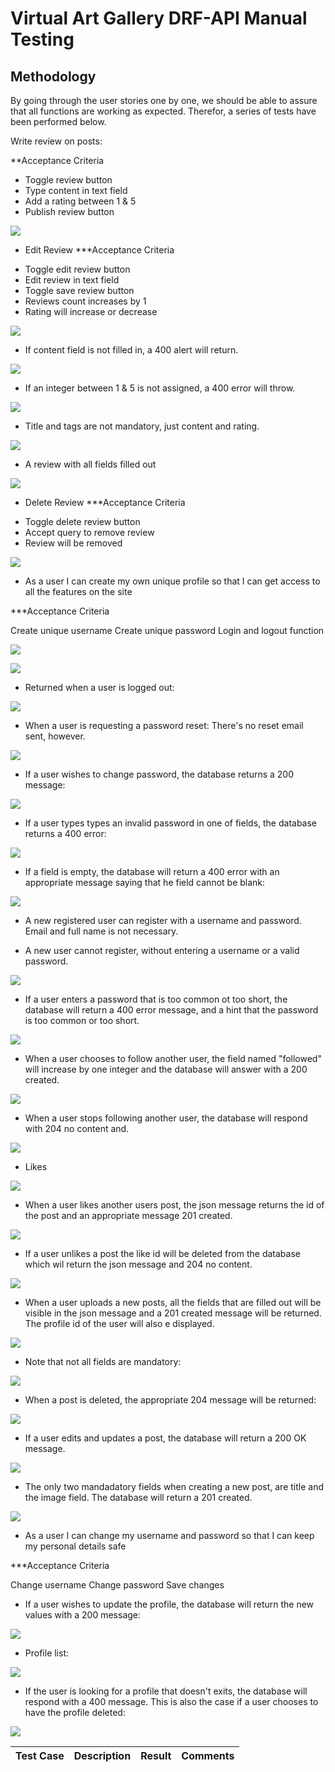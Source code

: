# Virtual Art Gallery DRF-API Manual Testing

## Methodology

By going through the user stories one by one, we should be able to assure that all functions are working as expected.
Therefor, a series of tests have been performed below.

Write review on posts:

**Acceptance Criteria
- Toggle review button
- Type content in text field
- Add a rating between 1 & 5
- Publish review button

<p>
    <img src="documentation/testing/review/review_content_400.png">
</p>

* Edit Review
***Acceptance Criteria

 - Toggle edit review button
 - Edit review in text field
 - Toggle save review button
 - Reviews count increases by 1
 - Rating will increase or decrease

<p>
    <img src="documentation/testing/review/review_content_rating_201.png">
</p>

- If content field is not filled in, a 400 alert will return. 

<p>
    <img src="documentation/testing/review/review_content_400.png">
</p>

- If an integer between 1 & 5 is not assigned, a 400 error will throw.

<p>
    <img src="documentation/testing/review/revirew_rating_400.png">
</p>

- Title and tags are not mandatory, just content and rating.

<p>
    <img src="documentation/testing/review/review_edit_content_rating_200.png">
</p>

- A review with all fields filled out

<p>
    <img src="documentation/testing/review/post_review_all_201.png">
</p>


* Delete Review
***Acceptance Criteria

- Toggle delete review button
- Accept query to remove review
- Review will be removed

<p>
    <img src="documentation/testing/review/review_delete_204.png">
</p>

* As a user I can create my own unique profile so that I can get access to all the features on the site

***Acceptance Criteria

 Create unique username
 Create unique password
 Login and logout function

<p>
    <img src="documentation/testing/authorization/register_201.png">
</p>
 

<p>
    <img src="documentation/testing/authorization/login_405.png">
</p>

- Returned when a user is logged out:

<p>
    <img src="documentation/testing/authorization/logout_200.png">
</p>

- When a user is requesting a password reset:
 There's no reset email sent, however.
<p>
    <img src="documentation/testing/authorization/password_reset_200.png">
</p>

- If a user wishes to change password, the database returns a 200 message:

<p>
    <img src="documentation/testing/authorization/password_change_200.png">
</p>

- If a user types types an invalid password in one of fields, the database returns a 400 error:

<p>
    <img src="documentation/testing/authorization/password_change_400.png">
</p>

- If a field is empty, the database will return a 400 error with an appropriate message saying that he field cannot be blank:

<p>
    <img src="documentation/testing/authorization/password_reset_400.png">
</p>

- A new registered user can register with a username and password. Email and full name is not necessary.



- A new user cannot register, without entering a username or a valid password.

<p>
    <img src="documentation/testing/authorization/register_405.png">
</p>

- If a user enters a password that is too common ot too short, the database will return a 400 error message, and a hint that 
the password is too common or too short.

<p>
    <img src="documentation/testing/authorization/register_too_common_400.png">
</p>

- When a user chooses to follow another user, the field named "followed" will increase by one integer and the database will 
answer with a 200 created. 

<p>
    <img src="documentation/testing/followers/follower_create_201.png">
</p>

- When a user stops following another user, the database will respond with 204 no content and.

<p>
    <img src="documentation/testing/followers/follower_delete_204.png">
</p>

- Likes

<p>
    <img src="documentation/testing/likes/likes_200.png">
</p>

- When a user likes another users post, the json message returns the id of the post and an appropriate message 201 created.

<p>
    <img src="documentation/testing/likes/likes_201.png">
</p>

- If a user unlikes a post the like id will be deleted from the database which wil return the json message and 204 no content.

<p>
    <img src="documentation/testing/likes/likes_204.png">
</p>

- When a user uploads a new posts, all the fields that are filled out will be visible in the json message and a 201 created message will be returned. The profile id of the user will also e displayed.

<p>
    <img src="documentation/testing/posts/post_.png">
</p>

- Note that not all fields are mandatory:

<p>
    <img src="documentation/testing/posts/post_create_all.png">
</p>

- When a post is deleted, the appropriate 204 message will be returned:

<p>
    <img src="documentation/testing/posts/post_delete_204.png">
</p>

- If a user edits and updates a post, the database will return a 200 OK message.

<p>
    <img src="documentation/testing/posts/post_edit_all_200.png">
</p>

- The only two mandadatory fields when creating a new post, are title and the image field. The database will return a 201 created.

<p>
    <img src="documentation/testing/posts/post_title_201.png">
</p>

* As a user I can change my username and password so that I can keep my personal details safe

***Acceptance Criteria

 Change username
 Change password
 Save changes

- If a user wishes to update the profile, the database will return the new values with a 200 message:

<p>
    <img src="documentation/testing/profiles/profile_update_200.png">
</p>

- Profile list:

<p>
    <img src="documentation/testing/profiles/profile_list_200.png">
</p>

- If the user is looking for a profile that doesn't exits, the database will respond with a 400 message.
This is also the case if a user chooses to have the profile deleted:

<p>
    <img src="documentation/testing/profiles/profile_400.png">
</p>


| Test Case | Description | Result | Comments |
|-----------|-------------|--------|----------|